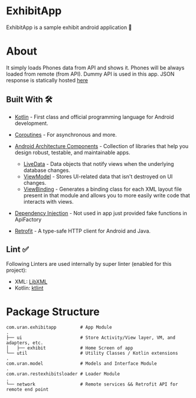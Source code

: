
# ExhibitApp
ExhibitApp is a sample exhibit android application 📱 
# About
It simply loads Phones data from API and shows it. Phones will be always loaded from remote (from API).
Dummy API is used in this app. JSON response is statically hosted [here](https://my-json-server.typicode.com/Reyst/exhibit_db/list)
## Built With  🛠
-   [Kotlin](https://kotlinlang.org/)  - First class and official programming language for Android development.
-   [Coroutines](https://kotlinlang.org/docs/reference/coroutines-overview.html)  - For asynchronous and more.
- [Android Architecture Components](https://developer.android.com/topic/libraries/architecture) - Collection of libraries that help you design robust, testable, and maintainable apps.

	-  [LiveData](https://developer.android.com/topic/libraries/architecture/livedata)  - Data objects that notify views when the underlying database changes.
	-   [ViewModel](https://developer.android.com/topic/libraries/architecture/viewmodel)  - Stores UI-related data that isn't destroyed on UI changes.
	-   [ViewBinding](https://developer.android.com/topic/libraries/view-binding)  - Generates a binding class for each XML layout file present in that module and allows you to more easily write code that interacts with views.
- [Dependency Injection](https://developer.android.com/training/dependency-injection) -  Not used in app just provided fake functions in ApiFactory
-   [Retrofit](https://square.github.io/retrofit/)  - A type-safe HTTP client for Android and Java.
## Lint  ✅
Following Linters are used internally by super linter (enabled for this project):

-   XML:  [LibXML](http://xmlsoft.org/)
-   Kotlin:  [ktlint](https://github.com/pinterest/ktlint)
# Package Structure

```
com.uran.exhibitapp     	# App Module
.
├── ui                 		# Store Activity/View layer, VM, and adapters, etc.
│   ├── exhibit 	   		# Home Screen of app
└── util               		# Utility Classes / Kotlin extensions
.
com.uran.model         		# Models and Interface Module
.
com.uran.restexhibitsloader # Loader Module
.
└── network                 # Remote services && Retrofit API for remote end point
